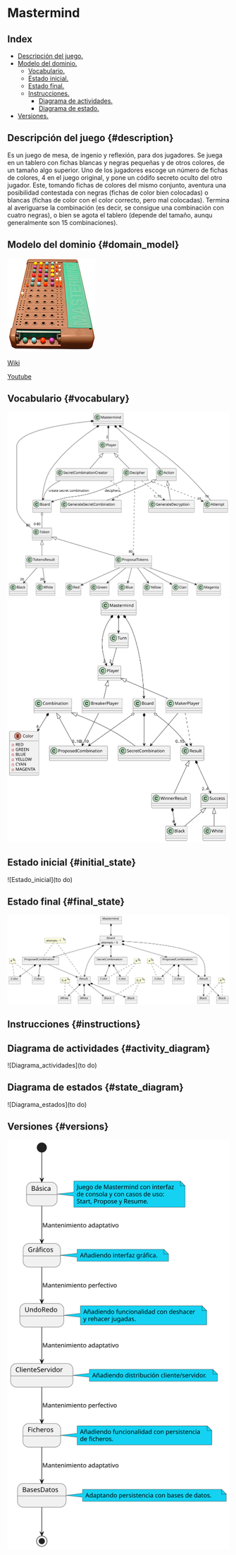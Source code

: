 # Mastermind

## Index

* [Descripción del juego.](#description)
* [Modelo del dominio.](#domain_model)
  * [Vocabulario.](#vocabulary)
  * [Estado inicial.](#initial_state)
  * [Estado final.](#final_state)
  * [Instrucciones.](#instructions)
    * [Diagrama de actividades.](#activity_diagram)
    * [Diagrama de estado.](#state_diagram)
* [Versiones.](#versions)

## Descripción del juego {#description}

Es un juego de mesa, de ingenio y reflexión, para dos jugadores.
Se juega en un tablero con fichas blancas y negras pequeñas y de otros colores, de un tamaño algo superior. Uno de los jugadores escoge un número de fichas de colores, 4 en el juego original, y pone un códifo secreto oculto del otro jugador. Este, tomando fichas de colores del mismo conjunto, aventura una posibilidad contestada con negras (fichas de color bien colocadas) o blancas (fichas de color con el color correcto, pero mal colocadas).
Termina al averiguarse la combinación (es decir, se consigue una combinación con cuatro negras), o bien se agota el tablero (depende del tamaño, aunqu generalmente son 15 combinaciones).

## Modelo del dominio {#domain_model}

![Mastermind](/docs/images/mastermind.jpg)

[Wiki](https://es.wikipedia.org/wiki/Mastermind)

[Youtube](https://www.youtube.com/watch?v=2-hTeg2M6GQ)

## Vocabulario {#vocabulary}

![Vocabulario](/docs/diagrams/out/mastermind_domain_model/mastermind_domain_model.svg)
![Vocabulario](/docs/diagrams/out/mastermind_domain_model/mastermind_domain_model2.svg)

## Estado inicial {#initial_state}

![Estado_inicial](to do)

## Estado final {#final_state}

![Estado_final](/docs/diagrams/out/mastermind_domain_model/final_state.svg)

## Instrucciones {#instructions}

## Diagrama de actividades {#activity_diagram}

![Diagrama_actividades](to do)

## Diagrama de estados {#state_diagram}

![Diagrama_estados](to do)

## Versiones {#versions}

![Versiones](/docs/diagrams/out/versiones.svg)
